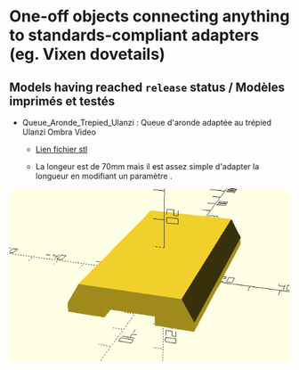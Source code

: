 # One-off objects connecting anything to standards-compliant adapters (eg. Vixen dovetails)

## Models having reached `release` status / Modèles imprimés et testés

* Queue_Aronde_Trepied_Ulanzi : Queue d'aronde adaptée au trépied Ulanzi Ombra Video 


  - [Lien fichier stl](/Standard-compliant%20adapters/Queue_Aronde_Trepied_Ulanzi/Queue_Aronde_Trepied_Ulanzi.stl)

  - La longeur est de 70mm mais il est assez simple d'adapter la longueur en modifiant un paramètre .

![photo_support_ulanzi](/Standard-compliant%20adapters/Queue_Aronde_Trepied_Ulanzi/Queue_Aronde_Trepied_Ulanzi.png)
